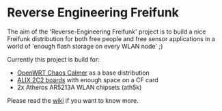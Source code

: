 # Reverse Engineering Freifunk

The aim of the 'Reverse-Engineering Freifunk' project is to build a nice Freifunk distribution for both free people and free sensor applications in a world of 'enough flash storage on every WLAN node' ;)

Currently this project is build for:
* [OpenWRT Chaos Calmer](http://wiki.openwrt.org/about/history) as a base distribution
* [ALIX 2C2 boards](http://www.pcengines.ch/alix2c2.htm) with enough space on a CF card
* 2x Atheros AR5213A WLAN chipsets (ath5k)

Please read the [wiki](https://github.com/OffenesJena/Freifunk/wiki) if you want to know more.

